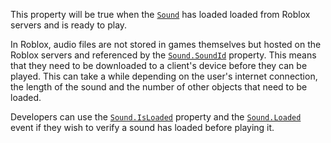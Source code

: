 This property will be true when the [`Sound`](https://create.roblox.com/docs/reference/engine/classes/Sound) has loaded loaded from
Roblox servers and is ready to play.

In Roblox, audio files are not stored in games themselves but hosted on
the Roblox servers and referenced by the [`Sound.SoundId`](https://create.roblox.com/docs/reference/engine/classes/Sound#SoundId) property.
This means that they need to be downloaded to a client's device before
they can be played. This can take a while depending on the user's internet
connection, the length of the sound and the number of other objects that
need to be loaded.

Developers can use the [`Sound.IsLoaded`](https://create.roblox.com/docs/reference/engine/classes/Sound#IsLoaded) property and the
[`Sound.Loaded`](https://create.roblox.com/docs/reference/engine/classes/Sound#Loaded) event if they wish to verify a sound has loaded
before playing it.